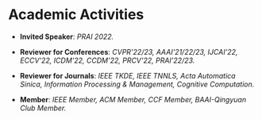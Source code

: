
# Academic Activities

<ul>
<p style="margin-top: 8px;"><li><b>Invited Speaker</b>: <i>PRAI 2022.</i></li></p>  

<p style="margin-top: 8px;"><li><b>Reviewer for Conferences</b>: <i>CVPR'22/23, AAAI'21/22/23, IJCAI'22, ECCV'22, ICDM'22, CCDM'22, PRCV'22, PRAI'22/23.</i></li></p>
  
<p style="margin-top: 8px;"><li><b>Reviewer for Journals</b>: <i>IEEE TKDE, IEEE TNNLS, Acta Automatica Sinica, Information Processing & Management, Cognitive Computation.</i></li></p>

<p style="margin-top: 8px;"><li><b>Member</b>: <i>IEEE Member, ACM Member, CCF Member, BAAI-Qingyuan Club Member.</i></li></p>
  
</ul>
